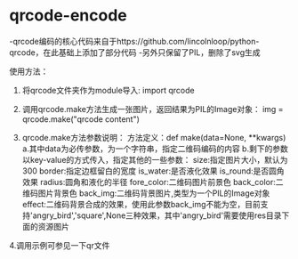 qrcode-encode
=============

-qrcode编码的核心代码来自于https://github.com/lincolnloop/python-qrcode，在此基础上添加了部分代码
-另外只保留了PIL，删除了svg生成

使用方法：
1. 将qrcode文件夹作为module导入:
   import qrcode

2. 调用qrcode.make方法生成一张图片，返回结果为PIL的Image对象：
   img = qrcode.make("qrcode content")

3. qrcode.make方法参数说明：
   方法定义：def make(data=None, **kwargs)
   a.其中data为必传参数，为一个字符串，指定二维码编码的内容
   b.剩下的参数以key-value的方式传入，指定其他的一些参数：
     size:指定图片大小，默认为300
     border:指定边框留白的宽度
     is_water:是否液化效果
     is_round:是否圆角效果
     radius:圆角和液化的半径
     fore_color:二维码图片前景色
     back_color:二维码图片背景色
     back_img:二维码背景图片,类型为一个PIL的Image对象
     effect:二维码背景合成的效果，使用此参数back_img不能为空，目前支持'angry_bird','square',None三种效果，其中'angry_bird'需要使用res目录下面的资源图片

4.调用示例可参见一下qr文件

